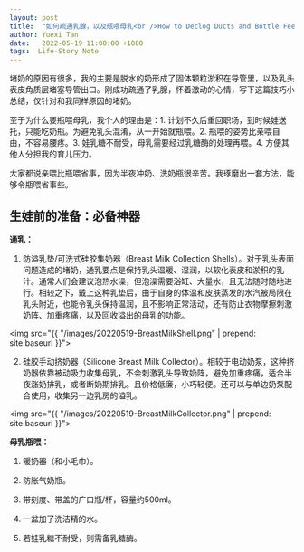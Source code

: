 ```yaml
---
layout: post
title:  "如何疏通乳腺，以及瓶喂母乳<br />How to Declog Ducts and Bottle Feed Breast Milk"
author: Yuexi Tan
date:   2022-05-19 11:00:00 +1000
tags:  Life-Story Note
---
```


堵奶的原因有很多，我的主要是脱水的奶形成了固体颗粒淤积在导管里，以及乳头表皮角质层堵塞导管出口。刚成功疏通了乳腺，怀着激动的心情，写下这篇技巧小总结，仅针对和我同样原因的堵奶。

至于为什么要瓶喂母乳，我个人的理由是：1. 计划不久后重回职场，到时候娃送托，只能吃奶瓶。为避免乳头混淆，从一开始就瓶喂。2. 瓶喂的姿势比亲喂自由，不容易腰疼。3. 娃乳糖不耐受，母乳需要经过乳糖酶的处理再喂。4. 方便其他人分担我的育儿压力。

大家都说亲喂比瓶喂省事，因为半夜冲奶、洗奶瓶很辛苦。我琢磨出一套方法，能够令瓶喂省事些。

## 生娃前的准备：必备神器

**通乳：**

1. 防溢乳垫/可洗式硅胶集奶器（Breast Milk Collection Shells）。对于乳头表面问题造成的堵奶，通乳要点是保持乳头温暖、湿润，以软化表皮和淤积的乳汁。通常人们会建议泡热水澡，但泡澡需要浴缸、大量水，且无法随时随地进行。相较之下，戴上这种乳垫后，由于自身的体温和皮肤蒸发的水汽被局限在乳头附近，也能令乳头保持温润，且不影响正常活动，还有防止衣物摩擦刺激奶阵、加重疼痛，以及回收溢出的母乳的功能。

<img src="{{ "/images/20220519-BreastMilkShell.png" | prepend: site.baseurl }}">

2. 硅胶手动挤奶器（Silicone Breast Milk Collector）。相较于电动奶泵，这种挤奶器依靠被动吸力收集母乳，不会刺激乳头导致奶阵，避免加重疼痛，适合半夜涨奶排乳，或者断奶期排乳。且价格低廉，小巧轻便。还可以与单边奶泵配合使用，收集另一边乳房的溢乳。

<img src="{{ "/images/20220519-BreastMilkCollector.png" | prepend: site.baseurl }}">

**母乳瓶喂：**

1. 暖奶器（和小毛巾）。

2. 防胀气奶瓶。

3. 带刻度、带盖的广口瓶/杯，容量约500ml。

4. 一盆加了洗洁精的水。

5. 若娃乳糖不耐受，则需备乳糖酶。
